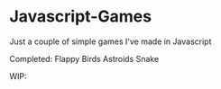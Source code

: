 # Javascript-Games

Just a couple of simple games I've made in Javascript

Completed:
Flappy Birds
Astroids
Snake

WIP:
